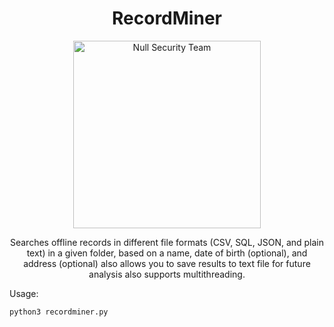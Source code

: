 <h1 align="center"> RecordMiner</h1>
<p align="center">
    <img width="300" src="https://user-images.githubusercontent.com/48811414/216124072-a2ffd51e-e223-4424-9065-eb2cec195c14.png" alt="Null Security Team">
</p>

<p align="center">
Searches offline records in different file formats (CSV, SQL, JSON, and plain text) in a given folder, based on a name, date of birth (optional), and address (optional) also allows you to save results to text file for future analysis also supports multithreading.
</p>

Usage:
```
python3 recordminer.py
```
